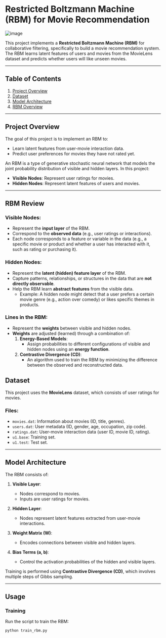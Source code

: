 # Restricted Boltzmann Machine (RBM) for Movie Recommendation
![image](https://github.com/user-attachments/assets/fd8376ae-8d4e-4939-8be9-9e2d82e1a0d0)

This project implements a **Restricted Boltzmann Machine (RBM)** for collaborative filtering, specifically to build a movie recommendation system. The RBM learns latent features of users and movies from the MovieLens dataset and predicts whether users will like unseen movies.

---

## Table of Contents

1. [Project Overview](#project-overview)
2. [Dataset](#dataset)
3. [Model Architecture](#model-architecture)
4. [RBM Overview](#rbm-review)

---

## Project Overview

The goal of this project is to implement an RBM to:

- Learn latent features from user-movie interaction data.
- Predict user preferences for movies they have not rated yet.

An RBM is a type of generative stochastic neural network that models the joint probability distribution of visible and hidden layers. In this project:

- **Visible Nodes**: Represent user ratings for movies.
- **Hidden Nodes**: Represent latent features of users and movies.

---

## RBM Review

### Visible Nodes:
- Represent the **input layer** of the RBM.
- Correspond to the **observed data** (e.g., user ratings or interactions).
- Each node corresponds to a feature or variable in the data (e.g., a specific movie or product and whether a user has interacted with it, such as rating or purchasing it).

### Hidden Nodes:
- Represent the **latent (hidden) feature layer** of the RBM.
- Capture patterns, relationships, or structures in the data that are **not directly observable**.
- Help the RBM learn **abstract features** from the visible data.
  - Example: A hidden node might detect that a user prefers a certain movie genre (e.g., action over comedy) or likes specific themes in products.

### Lines in the RBM:
- Represent the **weights** between visible and hidden nodes.
- **Weights** are adjusted (learned) through a combination of:
  1. **Energy-Based Models**:
     - Assign probabilities to different configurations of visible and hidden nodes using an **energy function**.
  2. **Contrastive Divergence (CD)**:
     - An algorithm used to train the RBM by minimizing the difference between the observed and reconstructed data.

## Dataset

This project uses the **MovieLens** dataset, which consists of user ratings for movies.

### Files:
- `movies.dat`: Information about movies (ID, title, genres).
- `users.dat`: User metadata (ID, gender, age, occupation, zip code).
- `ratings.dat`: User-movie interaction data (user ID, movie ID, rating).
- `u1.base`: Training set.
- `u1.test`: Test set.

---

## Model Architecture

The RBM consists of:

1. **Visible Layer**:
   - Nodes correspond to movies.
   - Inputs are user ratings for movies.

2. **Hidden Layer**:
   - Nodes represent latent features extracted from user-movie interactions.

3. **Weight Matrix (W)**:
   - Encodes connections between visible and hidden layers.

4. **Bias Terms (a, b)**:
   - Control the activation probabilities of the hidden and visible layers.

Training is performed using **Contrastive Divergence (CD)**, which involves multiple steps of Gibbs sampling.

---

## Usage

### Training
Run the script to train the RBM:
```bash
python train_rbm.py
